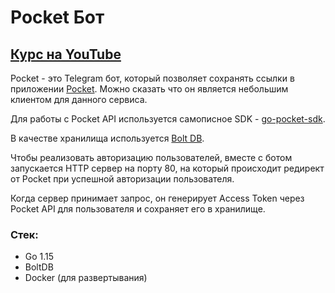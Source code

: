 # Pocket Бот

## <a href="https://www.youtube.com/playlist?list=PLbTTxxr-hMmzSGTsO5mdYLrvKY-RZFanp">Курс на YouTube</a>

Pocket - это Telegram бот, который позволяет сохранять ссылки в приложении <a href="https://app.getpocket.com/">Pocket</a>. Можно сказать что он является небольшим клиентом для данного сервиса. 

Для работы с Pocket API используется самописное SDK - <a href="https://github.com/zhashkevych/go-pocket-sdk">go-pocket-sdk</a>.

В качестве хранилища используется <a href="https://github.com/boltdb/bolt">Bolt DB</a>.

Чтобы реализовать авторизацию пользователей, вместе с ботом запускается HTTP сервер на порту 80, на который происходит редирект от Pocket при успешной авторизации пользователя. 

Когда сервер принимает запрос, он генерирует Access Token через Pocket API для пользователя и сохраняет его в хранилище.

### Стек:
- Go 1.15
- BoltDB
- Docker (для развертывания)
